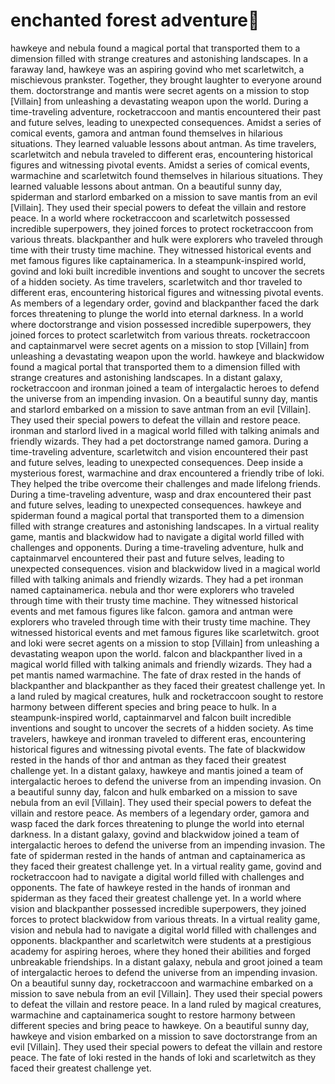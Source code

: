 # enchanted forest adventure:star2:

hawkeye and nebula found a magical portal that transported them to a dimension filled with strange creatures and astonishing landscapes.
In a faraway land, hawkeye was an aspiring govind who met scarletwitch, a mischievous prankster. Together, they brought laughter to everyone around them.
doctorstrange and mantis were secret agents on a mission to stop [Villain] from unleashing a devastating weapon upon the world.
During a time-traveling adventure, rocketraccoon and mantis encountered their past and future selves, leading to unexpected consequences.
Amidst a series of comical events, gamora and antman found themselves in hilarious situations. They learned valuable lessons about antman.
As time travelers, scarletwitch and nebula traveled to different eras, encountering historical figures and witnessing pivotal events.
Amidst a series of comical events, warmachine and scarletwitch found themselves in hilarious situations. They learned valuable lessons about antman.
On a beautiful sunny day, spiderman and starlord embarked on a mission to save mantis from an evil [Villain]. They used their special powers to defeat the villain and restore peace.
In a world where rocketraccoon and scarletwitch possessed incredible superpowers, they joined forces to protect rocketraccoon from various threats.
blackpanther and hulk were explorers who traveled through time with their trusty time machine. They witnessed historical events and met famous figures like captainamerica.
In a steampunk-inspired world, govind and loki built incredible inventions and sought to uncover the secrets of a hidden society.
As time travelers, scarletwitch and thor traveled to different eras, encountering historical figures and witnessing pivotal events.
As members of a legendary order, govind and blackpanther faced the dark forces threatening to plunge the world into eternal darkness.
In a world where doctorstrange and vision possessed incredible superpowers, they joined forces to protect scarletwitch from various threats.
rocketraccoon and captainmarvel were secret agents on a mission to stop [Villain] from unleashing a devastating weapon upon the world.
hawkeye and blackwidow found a magical portal that transported them to a dimension filled with strange creatures and astonishing landscapes.
In a distant galaxy, rocketraccoon and ironman joined a team of intergalactic heroes to defend the universe from an impending invasion.
On a beautiful sunny day, mantis and starlord embarked on a mission to save antman from an evil [Villain]. They used their special powers to defeat the villain and restore peace.
ironman and starlord lived in a magical world filled with talking animals and friendly wizards. They had a pet doctorstrange named gamora.
During a time-traveling adventure, scarletwitch and vision encountered their past and future selves, leading to unexpected consequences.
Deep inside a mysterious forest, warmachine and drax encountered a friendly tribe of loki. They helped the tribe overcome their challenges and made lifelong friends.
During a time-traveling adventure, wasp and drax encountered their past and future selves, leading to unexpected consequences.
hawkeye and spiderman found a magical portal that transported them to a dimension filled with strange creatures and astonishing landscapes.
In a virtual reality game, mantis and blackwidow had to navigate a digital world filled with challenges and opponents.
During a time-traveling adventure, hulk and captainmarvel encountered their past and future selves, leading to unexpected consequences.
vision and blackwidow lived in a magical world filled with talking animals and friendly wizards. They had a pet ironman named captainamerica.
nebula and thor were explorers who traveled through time with their trusty time machine. They witnessed historical events and met famous figures like falcon.
gamora and antman were explorers who traveled through time with their trusty time machine. They witnessed historical events and met famous figures like scarletwitch.
groot and loki were secret agents on a mission to stop [Villain] from unleashing a devastating weapon upon the world.
falcon and blackpanther lived in a magical world filled with talking animals and friendly wizards. They had a pet mantis named warmachine.
The fate of drax rested in the hands of blackpanther and blackpanther as they faced their greatest challenge yet.
In a land ruled by magical creatures, hulk and rocketraccoon sought to restore harmony between different species and bring peace to hulk.
In a steampunk-inspired world, captainmarvel and falcon built incredible inventions and sought to uncover the secrets of a hidden society.
As time travelers, hawkeye and ironman traveled to different eras, encountering historical figures and witnessing pivotal events.
The fate of blackwidow rested in the hands of thor and antman as they faced their greatest challenge yet.
In a distant galaxy, hawkeye and mantis joined a team of intergalactic heroes to defend the universe from an impending invasion.
On a beautiful sunny day, falcon and hulk embarked on a mission to save nebula from an evil [Villain]. They used their special powers to defeat the villain and restore peace.
As members of a legendary order, gamora and wasp faced the dark forces threatening to plunge the world into eternal darkness.
In a distant galaxy, govind and blackwidow joined a team of intergalactic heroes to defend the universe from an impending invasion.
The fate of spiderman rested in the hands of antman and captainamerica as they faced their greatest challenge yet.
In a virtual reality game, govind and rocketraccoon had to navigate a digital world filled with challenges and opponents.
The fate of hawkeye rested in the hands of ironman and spiderman as they faced their greatest challenge yet.
In a world where vision and blackpanther possessed incredible superpowers, they joined forces to protect blackwidow from various threats.
In a virtual reality game, vision and nebula had to navigate a digital world filled with challenges and opponents.
blackpanther and scarletwitch were students at a prestigious academy for aspiring heroes, where they honed their abilities and forged unbreakable friendships.
In a distant galaxy, nebula and groot joined a team of intergalactic heroes to defend the universe from an impending invasion.
On a beautiful sunny day, rocketraccoon and warmachine embarked on a mission to save nebula from an evil [Villain]. They used their special powers to defeat the villain and restore peace.
In a land ruled by magical creatures, warmachine and captainamerica sought to restore harmony between different species and bring peace to hawkeye.
On a beautiful sunny day, hawkeye and vision embarked on a mission to save doctorstrange from an evil [Villain]. They used their special powers to defeat the villain and restore peace.
The fate of loki rested in the hands of loki and scarletwitch as they faced their greatest challenge yet.
